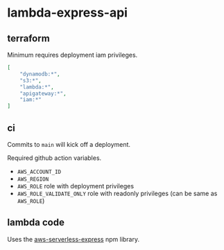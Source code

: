 # lambda-express-api

## terraform

Minimum requires deployment iam privileges.

```json
[
    "dynamodb:*", 
    "s3:*", 
    "lambda:*", 
    "apigateway:*",
    "iam:*"
]
```


## ci

Commits to `main` will kick off a deployment.

Required github action variables.
- `AWS_ACCOUNT_ID`
- `AWS_REGION`
- `AWS_ROLE` role with deployment privileges
- `AWS_ROLE_VALIDATE_ONLY` role with readonly privileges (can be same as `AWS_ROLE`)


## lambda code

Uses the [aws-serverless-express](https://www.npmjs.com/package/aws-serverless-express) npm library.